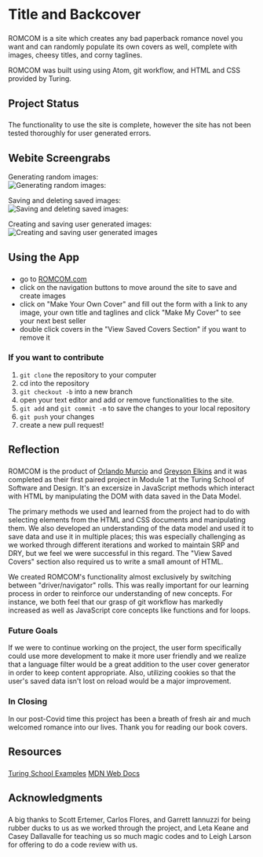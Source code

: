 # Title and Backcover
###
ROMCOM is a site which creates any bad paperback romance novel you want and can randomly populate its own covers as well, complete with images, cheesy titles, and corny taglines.

ROMCOM was built using using Atom, git workflow, and HTML and CSS provided by Turing.

## Project Status
###
The functionality to use the site is complete, however the site has not been tested thoroughly for user generated errors. 

## Webite Screengrabs

Generating random images:  
![Generating random images:](https://github.com/Atos20/romcom/blob/master/assets/readme/random-covers.gif?raw=true)

Saving and deleting saved images:  
![Saving and deleting saved images:](https://github.com/Atos20/romcom/blob/master/assets/readme/save%20and%20delete.gif?raw=true)

Creating and saving user generated images:  
![Creating and saving user generated images](https://github.com/Atos20/romcom/blob/master/assets/readme/make-your-own.gif?raw=true)

## Using the App
###
* go to [ROMCOM.com](https://atos20.github.io/romcom/)
* click on the navigation buttons to move around the site to save and create images
* click on "Make Your Own Cover" and fill out the form with a link to any image, your own title and taglines and click "Make My Cover" to see your next best seller
* double click covers in the "View Saved Covers Section" if you want to remove it

### If you want to contribute

1. `git clone` the repository to your computer
1. cd into the repository
1. `git checkout -b` into a new branch 
1. open your text editor and add or remove functionalities to the site.
1. `git add` and `git commit -m` to save the changes to your local repository
1. `git push` your changes 
1. create a new pull request!

## Reflection
###
ROMCOM is the product of [Orlando Murcio](github.com/atos20) and [Greyson Elkins](github.com/GreysonElkins) and it was completed as their first paired project in Module 1 at the Turing School of Software and Design. It's an excersize in JavaScript methods which interact with HTML by manipulating the DOM with data saved in the Data Model.

The primary methods we used and learned from the project had to do with selecting elements from the HTML and CSS documents and manipulating them. We also developed an understanding of the data model and used it to save data and use it in multiple places; this was especially challenging as we worked through different iterations and worked to maintain SRP and DRY, but we feel we were successful in this regard. The "View Saved Covers" section also required us to write a small amount of HTML.

We created ROMCOM's functionality almost exclusively by switching between "driver/navigator" rolls. This was really important for our learning process in order to reinforce our understanding of new concepts. For instance, we both feel that our grasp of git workflow has markedly increased as well as JavaScript core concepts like functions and for loops. 

### Future Goals
If we were to continue working on the project, the user form specifically could use more development to make it more user friendly and we realize that a language filter would be a great addition to the user cover generator in order to keep content appropriate. Also, utilizing cookies so that the user's saved data isn't lost on reload would be a major improvement.

### In Closing
In our post-Covid time this project has been a breath of fresh air and much welcomed romance into our lives. Thank you for reading our book covers.

## Resources
###
[Turing School Examples](github.com/turingschool-examples/romcom)
[MDN Web Docs](https://developer.mozilla.org/en-US/)

## Acknowledgments
###
A big thanks to Scott Ertemer, Carlos Flores, and Garrett Iannuzzi for being rubber ducks to us as we worked through the project, and Leta Keane and Casey Dallavalle for teaching us so much magic codes and to Leigh Larson for offering to do a code review with us.




